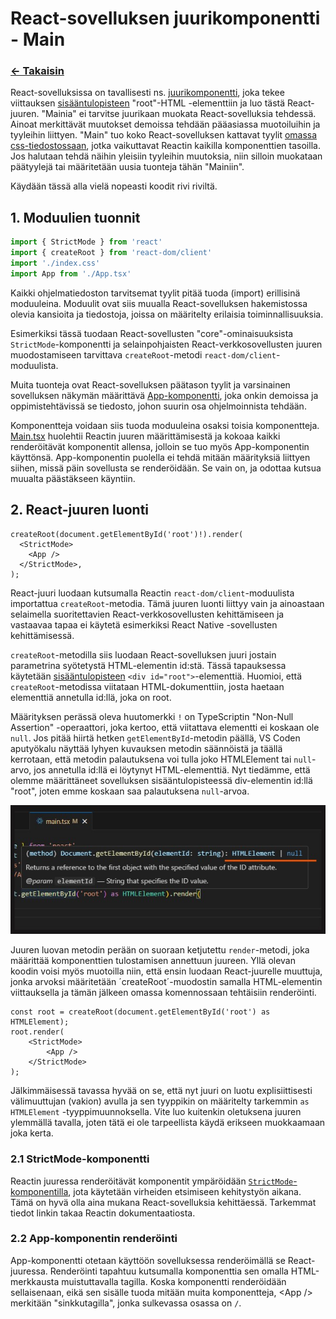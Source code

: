 # React-sovelluksen juurikomponentti - Main

### [<- Takaisin](../README.md)

React-sovelluksissa on tavallisesti ns. [juurikomponentti](../src/main.tsx), joka tekee viittauksen [sisääntulopisteen](../index.html) "root"-HTML -elementtiin ja luo tästä React-juuren. "Mainia" ei tarvitse juurikaan muokata React-sovelluksia tehdessä. Ainoat merkittävät muutokset demoissa tehdään pääasiassa muotoiluihin ja tyyleihin liittyen. "Main" tuo koko React-sovelluksen kattavat tyylit [omassa css-tiedostossaan](../src/index.css), jotka vaikuttavat Reactin kaikilla komponenttien tasoilla. Jos halutaan tehdä näihin yleisiin tyyleihin muutoksia, niin silloin muokataan päätyylejä tai määritetään uusia tuonteja tähän "Mainiin".

Käydään tässä alla vielä nopeasti koodit rivi riviltä.

## 1. Moduulien tuonnit

```ts
import { StrictMode } from 'react'
import { createRoot } from 'react-dom/client'
import './index.css'
import App from './App.tsx'
```

Kaikki ohjelmatiedoston tarvitsemat tyylit pitää tuoda (import) erillisinä moduuleina. Moduulit ovat siis muualla React-sovelluksen hakemistossa olevia kansioita ja tiedostoja, joissa on määritelty erilaisia toiminnallisuuksia.

Esimerkiksi tässä tuodaan React-sovellusten "core"-ominaisuuksista `StrictMode`-komponentti ja selainpohjaisten React-verkkosovellusten juuren muodostamiseen tarvittava `createRoot`-metodi `react-dom/client`-moduulista.

Muita tuonteja ovat React-sovelluksen päätason tyylit ja varsinainen sovelluksen näkymän määrittävä [App-komponentti](../src/App.tsx), joka onkin demoissa ja oppimistehtävissä se tiedosto, johon suurin osa ohjelmoinnista tehdään.

Komponentteja voidaan siis tuoda moduuleina osaksi toisia komponentteja. [Main.tsx](../src/main.tsx) huolehtii Reactin juuren määrittämisestä ja kokoaa kaikki renderöitävät komponentit allensa, jolloin se tuo myös App-komponentin käyttönsä. App-komponentin puolella ei tehdä mitään määrityksiä liittyen siihen, missä päin sovellusta se renderöidään. Se vain on, ja odottaa kutsua muualta päästäkseen käyntiin. 

## 2. React-juuren luonti

```tsx
createRoot(document.getElementById('root')!).render(
  <StrictMode>
    <App />
  </StrictMode>,
);
```

React-juuri luodaan kutsumalla Reactin `react-dom/client`-moduulista importattua `createRoot`-metodia. Tämä juuren luonti liittyy vain ja ainoastaan selaimella suoritettavien React-verkkosovellusten kehittämiseen ja vastaavaa tapaa ei käytetä esimerkiksi React Native -sovellusten kehittämisessä.

`createRoot`-metodilla siis luodaan React-sovelluksen juuri jostain parametrina syötetystä HTML-elementin id:stä. Tässä tapauksessa käytetään [sisääntulopisteen](../index.html) `<div id="root">`-elementtiä. Huomioi, että `createRoot`-metodissa viitataan HTML-dokumenttiin, josta haetaan elementtiä annetulla id:llä, joka on root.

Määrityksen perässä oleva huutomerkki `!` on TypeScriptin "Non-Null Assertion" -operaattori, joka kertoo, että viitattava elementti ei koskaan ole `null`. Jos pitää hiirtä hetken `getElementById`-metodin päällä, VS Coden aputyökalu näyttää lyhyen kuvauksen metodin säännöistä ja täällä kerrotaan, että metodin palautuksena voi tulla joko HTMLElement tai `null`-arvo, jos annetulla id:llä ei löytynyt HTML-elementtiä. Nyt tiedämme, että olemme määrittäneet sovelluksen sisääntulopisteessä div-elementin id:llä "root", joten emme koskaan saa palautuksena `null`-arvoa.

![](./img/document-element-return-types.jpg)

Juuren luovan metodin perään on suoraan ketjutettu `render`-metodi, joka määrittää komponenttien tulostamisen annettuun juureen. Yllä olevan koodin voisi myös muotoilla niin, että ensin luodaan React-juurelle muuttuja, jonka arvoksi määritetään ´createRoot´-muodostin samalla HTML-elementin viittauksella ja tämän jälkeen omassa komennossaan tehtäisiin renderöinti.

```tsx
const root = createRoot(document.getElementById('root') as HTMLElement);
root.render(
    <StrictMode>
        <App />
    </StrictMode>
);
```

Jälkimmäisessä tavassa hyvää on se, että nyt juuri on luotu explisiittisesti välimuuttujan (vakion) avulla ja sen tyyppikin on määritelty tarkemmin `as HTMLElement` -tyyppimuunnoksella. Vite luo kuitenkin oletuksena juuren ylemmällä tavalla, joten tätä ei ole tarpeellista käydä erikseen muokkaamaan joka kerta.

### 2.1 StrictMode-komponentti

Reactin juuressa renderöitävät komponentit ympäröidään [`StrictMode`-komponentilla](https://react.dev/reference/react/StrictMode "https://react.dev/reference/react/StrictMode"), jota käytetään virheiden etsimiseen kehitystyön aikana. Tämä on hyvä olla aina mukana React-sovelluksia kehittäessä. Tarkemmat tiedot linkin takaa Reactin dokumentaatiosta.

### 2.2 App-komponentin renderöinti

App-komponentti otetaan käyttöön sovelluksessa renderöimällä se React-juuressa. Renderöinti tapahtuu kutsumalla komponenttia sen omalla HTML-merkkausta muistuttavalla tagilla. Koska komponentti renderöidään sellaisenaan, eikä sen sisälle tuoda mitään muita komponentteja, \<App /> merkitään "sinkkutagilla", jonka sulkevassa osassa on `/`.